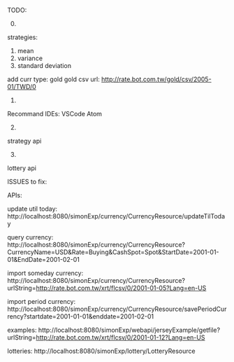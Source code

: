 TODO:


0.
strategies:

1) mean
2) variance
3) standard deviation


add curr type: gold
gold csv url: http://rate.bot.com.tw/gold/csv/2005-01/TWD/0

1.
Recommand IDEs:
VSCode
Atom

2.
strategy api

3.
lottery api


ISSUES to fix:


APIs:


update util today:
http://localhost:8080/simonExp/currency/CurrencyResource/updateTilToday

query currency:
http://localhost:8080/simonExp/currency/CurrencyResource?CurrencyName=USD&Rate=Buying&CashSpot=Spot&StartDate=2001-01-01&EndDate=2001-02-01

import someday currency:
http://localhost:8080/simonExp/currency/CurrencyResource?urlString=http://rate.bot.com.tw/xrt/flcsv/0/2001-01-05?Lang=en-US

import period currency:
http://localhost:8080/simonExp/currency/CurrencyResource/savePeriodCurrency?startdate=2001-01-01&enddate=2001-02-01

examples:
http://localhost:8080/simonExp/webapi/jerseyExample/getfile?urlString=http://rate.bot.com.tw/xrt/flcsv/0/2001-01-12?Lang=en-US

lotteries:
http://localhost:8080/simonExp/lottery/LotteryResource
